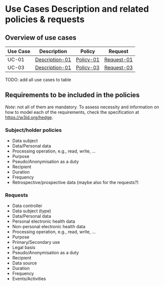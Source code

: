 # Use Cases Description and related policies & requests

## Overview of use cases

| Use Case | Description                                 | Policy                             | Request                              |
| -------- | ------------------------------------------- | ---------------------------------- | ------------------------------------ |
| UC-01    | [Description-01](./uc-01/description-01.md) | [Policy-01](./uc-01/policy-01.ttl) | [Request-01](./uc-01/request-01.ttl) |
| UC-03    | [Description-01](./uc-03/description-03.md) | [Policy-03](./uc-03/policy-03.ttl) | [Request-03](./uc-03/request-03.ttl) |

TODO: add all use cases to table

## Requirements to be included in the policies

*Note*: not all of them are mandatory.
To assess necessity and information on how to model each of the requirements, check the specification at https://w3id.org/hedge.

### Subject/holder policies

- Data subject
- Data/Personal data
- Processing operation, e.g., read, write, ...
- Purpose
- Pseudo/Anonymisation as a duty
- Recipient
- Duration
- Frequency
- Retrospective/prospective data (maybe also for the requests?)

### Requests

- Data controller
- Data subject (type)
- Data/Personal data
- Personal electronic health data
- Non-personal electronic health data
- Processing operation, e.g., read, write, ...
- Purpose
- Primary/Secondary use
- Legal basis
- Pseudo/Anonymisation as a duty
- Recipient
- Data source
- Duration
- Frequency
- Events/Activities
